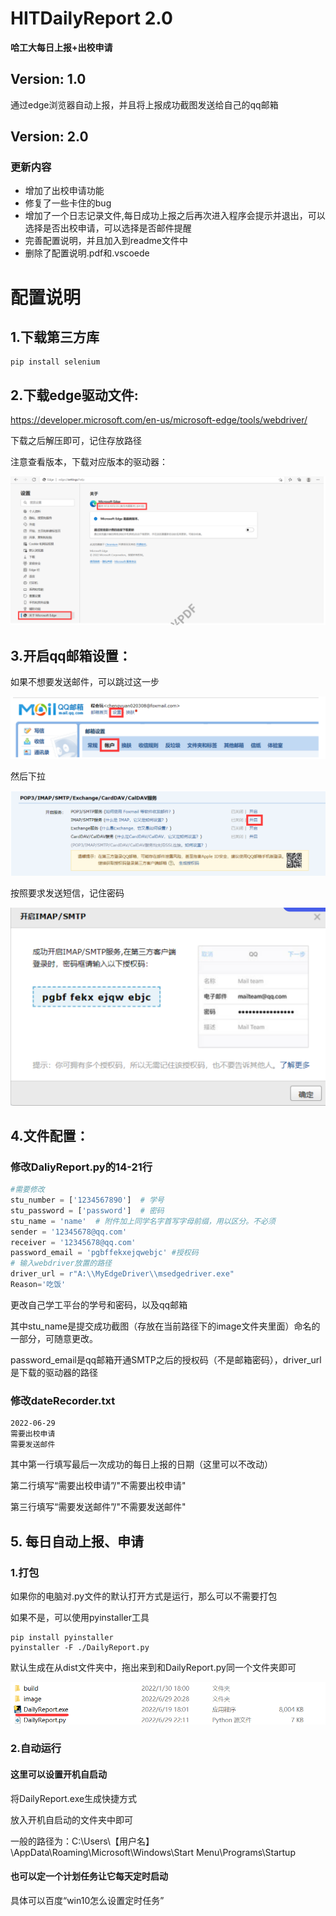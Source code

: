 # HITDailyReport 2.0
**哈工大每日上报+出校申请**  

## Version: 1.0
通过edge浏览器自动上报，并且将上报成功截图发送给自己的qq邮箱   

## Version: 2.0
### 更新内容
- 增加了出校申请功能
- 修复了一些卡住的bug
- 增加了一个日志记录文件,每日成功上报之后再次进入程序会提示并退出，可以选择是否出校申请，可以选择是否邮件提醒
- 完善配置说明，并且加入到readme文件中
- 删除了配置说明.pdf和.vscoede

# 配置说明
## 1.下载第三方库
	pip install selenium
## 2.下载edge驱动文件:
https://developer.microsoft.com/en-us/microsoft-edge/tools/webdriver/

下载之后解压即可，记住存放路径

注意查看版本，下载对应版本的驱动器：

![1](./readmeAssets/1.png)

## 3.开启qq邮箱设置：

如果不想要发送邮件，可以跳过这一步

![2](./readmeAssets/2.png)

然后下拉

![3](./readmeAssets/3.png)

按照要求发送短信，记住密码

![4](./readmeAssets/4.png)

## 4.文件配置：
### 修改DaliyReport.py的14-21行
```python
#需要修改
stu_number = ['1234567890']  # 学号
stu_password = ['password']  # 密码
stu_name = 'name'  # 附件加上同学名字首写字母前缀，用以区分。不必须
sender = '12345678@qq.com'
receiver = '12345678@qq.com'
password_email = 'pgbffekxejqwebjc' #授权码
# 输入webdriver放置的路径
driver_url = r"A:\\MyEdgeDriver\\msedgedriver.exe"
Reason='吃饭'
```
更改自己学工平台的学号和密码，以及qq邮箱

其中stu_name是提交成功截图（存放在当前路径下的image文件夹里面）命名的一部分，可随意更改。

password_email是qq邮箱开通SMTP之后的授权码（不是邮箱密码），driver_url是下载的驱动器的路径

### 修改dateRecorder.txt
```
2022-06-29
需要出校申请
需要发送邮件
```
其中第一行填写最后一次成功的每日上报的日期（这里可以不改动）

第二行填写“需要出校申请”/"不需要出校申请"

第三行填写“需要发送邮件”/"不需要发送邮件"

## 5. 每日自动上报、申请
### 1.打包
如果你的电脑对.py文件的默认打开方式是运行，那么可以不需要打包

如果不是，可以使用pyinstaller工具

```
pip install pyinstaller
pyinstaller -F ./DailyReport.py
```
默认生成在从dist文件夹中，拖出来到和DailyReport.py同一个文件夹即可

![5](./readmeAssets/5.png)
### 2.自动运行
#### 这里可以设置开机自启动
将DailyReport.exe生成快捷方式

放入开机自启动的文件夹中即可

一般的路径为：C:\Users\【用户名】\AppData\Roaming\Microsoft\Windows\Start Menu\Programs\Startup
#### 也可以定一个计划任务让它每天定时启动
具体可以百度“win10怎么设置定时任务”